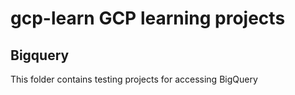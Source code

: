 # gcp-learn GCP learning projects

## Bigquery

This folder contains testing projects for accessing BigQuery
